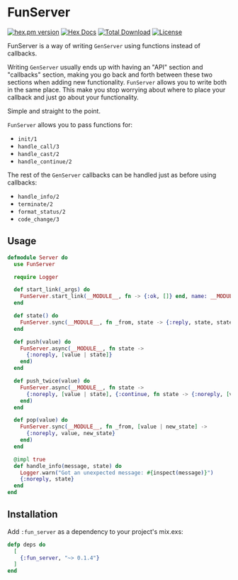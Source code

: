 # FunServer

[![hex.pm version](https://img.shields.io/hexpm/v/fun_server.svg?style=flat)](https://hex.pm/packages/fun_server)
[![Hex Docs](https://img.shields.io/badge/hex-docs-lightgreen.svg?style=flat)](https://hexdocs.pm/fun_server/)
[![Total Download](https://img.shields.io/hexpm/dt/fun_server.svg?style=flat)](https://hex.pm/packages/fun_server)
[![License](https://img.shields.io/hexpm/l/fun_server.svg?style=flat)](https://github.com/gspasov/fun_server/blob/main/LICENSE)

FunServer is a way of writing `GenServer` using functions instead of callbacks.

Writing `GenServer` usually ends up with having an "API" section and "callbacks" section, making you go back and forth between these two sections when adding new functionality. `FunServer` allows you to write both in the same place. This make you stop worrying about where to place your callback and just go about your functionality.

Simple and straight to the point.

`FunServer` allows you to pass functions for:
  - `init/1`
  - `handle_call/3`
  - `handle_cast/2`
  - `handle_continue/2`

The rest of the `GenServer` callbacks can be handled just as before using callbacks:
  - `handle_info/2`
  - `terminate/2`
  - `format_status/2`
  - `code_change/3`


## Usage

```elixir
defmodule Server do
  use FunServer

  require Logger

  def start_link(_args) do
    FunServer.start_link(__MODULE__, fn -> {:ok, []} end, name: __MODULE__)
  end

  def state() do 
    FunServer.sync(__MODULE__, fn _from, state -> {:reply, state, state} end)
  end

  def push(value) do
    FunServer.async(__MODULE__, fn state ->
      {:noreply, [value | state]}
    end)
  end

  def push_twice(value) do
    FunServer.async(__MODULE__, fn state ->
      {:noreply, [value | state], {:continue, fn state -> {:noreply, [value | state]} end}}
    end)
  end

  def pop(value) do
    FunServer.sync(__MODULE__, fn _from, [value | new_state] ->
      {:noreply, value, new_state}
    end)
  end

  @impl true
  def handle_info(message, state) do
    Logger.warn("Got an unexpected message: #{inspect(message)}")
    {:noreply, state}
  end
end
```

## Installation
Add `:fun_server` as a dependency to your project's mix.exs:

```elixir
defp deps do
  [
    {:fun_server, "~> 0.1.4"}
  ]
end
```

